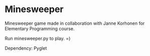 # Minesweeper
Minesweeper game made in collaboration with Janne Korhonen for Elementary Programming course.

Run minesweeper.py to play. =)

Dependency:
Pyglet
